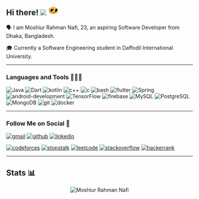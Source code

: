## Hi there! <img src="https://media.giphy.com/media/hvRJCLFzcasrR4ia7z/giphy.gif" width="28"> <img src="assets/resources/blob-sunglasses.gif" width="28"/></h3>

🗣 I am Moshiur Rahman Nafi, 23, an aspiring Software Developer from Dhaka, Bangladesh.

🎓 Currently a Software Engineering student in Daffodil International University.

---

### Languages and Tools 👨🏾‍💻

![Java](https://img.shields.io/badge/java-%23ED8B00.svg?style=for-the-badge&logo=openjdk&logoColor=white)
![Dart](https://img.shields.io/badge/dart-%230175C2.svg?style=for-the-badge&logo=dart&logoColor=white)
![kotlin](https://img.shields.io/badge/Kotlin-0095D5?&style=for-the-badge&logo=kotlin&logoColor=white)
![c++](https://img.shields.io/badge/C%2B%2B-00599C?style=for-the-badge&logo=c%2B%2B&logoColor=white)
![c](https://img.shields.io/badge/C-00599C?style=for-the-badge&logo=c&logoColor=white)
![bash](https://img.shields.io/badge/Bash-121011?style=for-the-badge&logo=gnu-bash&logoColor=white)
![flutter](https://img.shields.io/badge/Flutter-02569B?style=for-the-badge&logo=flutter&logoColor=white)
![Spring](https://img.shields.io/badge/spring-%236DB33F.svg?style=for-the-badge&logo=spring&logoColor=white)
![android-development](https://img.shields.io/badge/Android_Development-3DDC84?style=for-the-badge&logo=android-studio&logoColor=white)
![TensorFlow](https://img.shields.io/badge/TensorFlow-%23FF6F00.svg?style=for-the-badge&logo=TensorFlow&logoColor=white)
![firebase](https://img.shields.io/badge/firebase-ffca28?style=for-the-badge&logo=firebase&logoColor=black)
![MySQL](https://img.shields.io/badge/mysql-%2300f.svg?style=for-the-badge&logo=mysql&logoColor=white)
![PostgreSQL](https://img.shields.io/badge/PostgreSQL-316192?style=for-the-badge&logo=postgresql&logoColor=white)
![MongoDB](https://img.shields.io/badge/MongoDB-4EA94B?style=for-the-badge&logo=mongodb&logoColor=white)
![git](https://img.shields.io/badge/GIT-E44C30?style=for-the-badge&logo=git&logoColor=white)
![docker](https://img.shields.io/badge/Docker-2CA5E0?style=for-the-badge&logo=docker&logoColor=white)

---

### Follow Me on Social 👥
[![gmail](https://img.shields.io/badge/Gmail-D14836?style=plastic&logo=gmail&logoColor=white)](mailto:moshiur.r.nafi@gmail.com)
[![github](https://img.shields.io/badge/GitHub-100000?style=plastic&logo=github&logoColor=white)](https://github.com/defUserName-404?tab=repositories)
[![linkedin](https://img.shields.io/badge/LinkedIn-0077B5?style=plastic&logo=linkedin&logoColor=white)](https://www.linkedin.com/in/moshiur-rahman-nafi-469734229)

[![codeforces](https://img.shields.io/badge/Codeforces-445f9d?style=plastic&logo=Codeforces&logoColor=white)](https://codeforces.com/profile/def_UserName)
[![stopstalk](https://img.shields.io/badge/StopStalk-red?style=plastic&logo=StopStalk&logoColor=white)](https://www.stopstalk.com/user/profile/def_UserName)
[![leetcode](https://img.shields.io/badge/-LeetCode-FFA116?style=plastic&logo=LeetCode&logoColor=black)](https://leetcode.com/def_UserName/)
[![stackoverflow](https://img.shields.io/badge/Stack_Overflow-FE7A16?style=plastic&logo=stack-overflow&logoColor=brown)](https://stackoverflow.com/users/15433896/def-username)
[![hackerrank](https://img.shields.io/badge/-HackerRank-2EC866?style=plastic&logo=HackerRank&logoColor=white)](https://www.hackerrank.com/def_UserName)

---

## Stats 📊

<p align="center">
<img src="https://github-readme-stats.vercel.app/api?username=defUserName-404&disable_year=true&show_icons=true&count_private=true&theme=dark&include_all_commits=true" alt="Moshiur Rahman Nafi"  />
</p>
